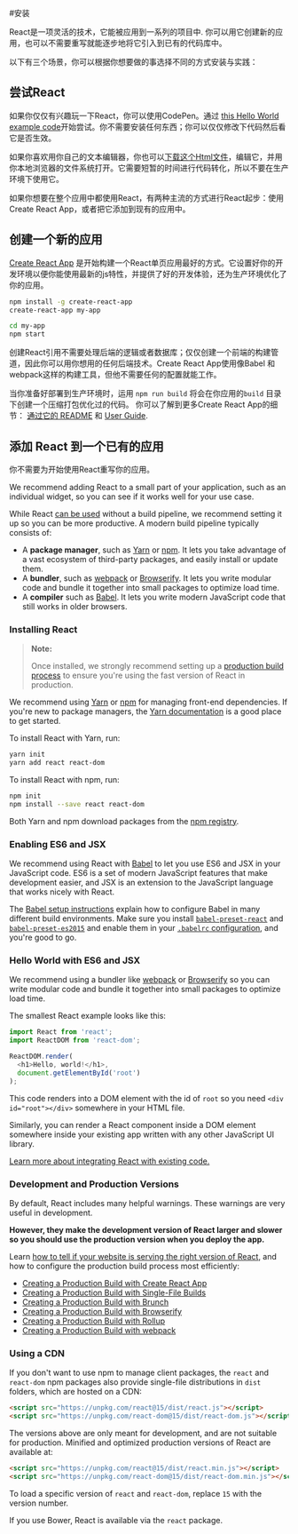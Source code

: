 #安装

React是一项灵活的技术，它能被应用到一系列的项目中. 你可以用它创建新的应用，也可以不需要重写就能逐步地将它引入到已有的代码库中。

以下有三个场景，你可以根据你想要做的事选择不同的方式安装与实践：

## 尝试React

如果你仅仅有兴趣玩一下React，你可以使用CodePen。通过 [this Hello World example code](http://codepen.io/gaearon/pen/rrpgNB?editors=0010)开始尝试。你不需要安装任何东西；你可以仅仅修改下代码然后看它是否生效。

如果你喜欢用你自己的文本编辑器，你也可以<a href="https://facebook.github.io/react/downloads/single-file-example.html" download="hello.html">下载这个Html文件</a>，编辑它，并用你本地浏览器的文件系统打开。它需要短暂的时间进行代码转化，所以不要在生产环境下使用它。

如果你想要在整个应用中都使用React，有两种主流的方式进行React起步：使用 Create React App，或者把它添加到现有的应用中。


## 创建一个新的应用

[Create React App](http://github.com/facebookincubator/create-react-app) 是开始构建一个React单页应用最好的方式。它设置好你的开发环境以便你能使用最新的js特性，并提供了好的开发体验，还为生产环境优化了你的应用。

```bash
npm install -g create-react-app
create-react-app my-app

cd my-app
npm start
```

创建React引用不需要处理后端的逻辑或者数据库；仅仅创建一个前端的构建管道，因此你可以用你想用的任何后端技术。Create React App使用像Babel 和 webpack这样的构建工具，但他不需要任何的配置就能工作。

当你准备好部署到生产环境时，运用 `npm run build` 将会在你应用的`build` 目录下创建一个压缩打包优化过的代码。 你可以了解到更多Create React App的细节： [通过它的 README](https://github.com/facebookincubator/create-react-app#create-react-app-) 和 [User Guide](https://github.com/facebookincubator/create-react-app/blob/master/packages/react-scripts/template/README.md#table-of-contents).


## 添加 React 到一个已有的应用

你不需要为开始使用React重写你的应用。

We recommend adding React to a small part of your application, such as an individual widget, so you can see if it works well for your use case.

While React [can be used](/react/docs/react-without-es6.html) without a build pipeline, we recommend setting it up so you can be more productive. A modern build pipeline typically consists of:

* A **package manager**, such as [Yarn](https://yarnpkg.com/) or [npm](https://www.npmjs.com/). It lets you take advantage of a vast ecosystem of third-party packages, and easily install or update them.
* A **bundler**, such as [webpack](https://webpack.js.org/) or [Browserify](http://browserify.org/). It lets you write modular code and bundle it together into small packages to optimize load time.
* A **compiler** such as [Babel](http://babeljs.io/). It lets you write modern JavaScript code that still works in older browsers.

### Installing React

>**Note:**
>
>Once installed, we strongly recommend setting up a [production build process](/react/docs/optimizing-performance.html#use-the-production-build) to ensure you're using the fast version of React in production.

We recommend using [Yarn](https://yarnpkg.com/) or [npm](https://www.npmjs.com/) for managing front-end dependencies. If you're new to package managers, the [Yarn documentation](https://yarnpkg.com/en/docs/getting-started) is a good place to get started.

To install React with Yarn, run:

```bash
yarn init
yarn add react react-dom
```

To install React with npm, run:

```bash
npm init
npm install --save react react-dom
```

Both Yarn and npm download packages from the [npm registry](http://npmjs.com/).

### Enabling ES6 and JSX

We recommend using React with [Babel](http://babeljs.io/) to let you use ES6 and JSX in your JavaScript code. ES6 is a set of modern JavaScript features that make development easier, and JSX is an extension to the JavaScript language that works nicely with React.

The [Babel setup instructions](https://babeljs.io/docs/setup/) explain how to configure Babel in many different build environments. Make sure you install [`babel-preset-react`](http://babeljs.io/docs/plugins/preset-react/#basic-setup-with-the-cli-) and [`babel-preset-es2015`](http://babeljs.io/docs/plugins/preset-es2015/#basic-setup-with-the-cli-) and enable them in your [`.babelrc` configuration](http://babeljs.io/docs/usage/babelrc/), and you're good to go.

### Hello World with ES6 and JSX

We recommend using a bundler like [webpack](https://webpack.js.org/) or [Browserify](http://browserify.org/) so you can write modular code and bundle it together into small packages to optimize load time.

The smallest React example looks like this:

```js
import React from 'react';
import ReactDOM from 'react-dom';

ReactDOM.render(
  <h1>Hello, world!</h1>,
  document.getElementById('root')
);
```

This code renders into a DOM element with the id of `root` so you need `<div id="root"></div>` somewhere in your HTML file.

Similarly, you can render a React component inside a DOM element somewhere inside your existing app written with any other JavaScript UI library.

[Learn more about integrating React with existing code.](/react/docs/integrating-with-other-libraries.html#integrating-with-other-view-libraries)

### Development and Production Versions

By default, React includes many helpful warnings. These warnings are very useful in development.

**However, they make the development version of React larger and slower so you should use the production version when you deploy the app.**

Learn [how to tell if your website is serving the right version of React](/react/docs/optimizing-performance.html#use-the-production-build), and how to configure the production build process most efficiently:

* [Creating a Production Build with Create React App](/react/docs/optimizing-performance.html#create-react-app)
* [Creating a Production Build with Single-File Builds](/react/docs/optimizing-performance.html#single-file-builds)
* [Creating a Production Build with Brunch](/react/docs/optimizing-performance.html#brunch)
* [Creating a Production Build with Browserify](/react/docs/optimizing-performance.html#browserify)
* [Creating a Production Build with Rollup](/react/docs/optimizing-performance.html#rollup)
* [Creating a Production Build with webpack](/react/docs/optimizing-performance.html#webpack)

### Using a CDN

If you don't want to use npm to manage client packages, the `react` and `react-dom` npm packages also provide single-file distributions in `dist` folders, which are hosted on a CDN:

```html
<script src="https://unpkg.com/react@15/dist/react.js"></script>
<script src="https://unpkg.com/react-dom@15/dist/react-dom.js"></script>
```

The versions above are only meant for development, and are not suitable for production. Minified and optimized production versions of React are available at:

```html
<script src="https://unpkg.com/react@15/dist/react.min.js"></script>
<script src="https://unpkg.com/react-dom@15/dist/react-dom.min.js"></script>
```

To load a specific version of `react` and `react-dom`, replace `15` with the version number.

If you use Bower, React is available via the `react` package.